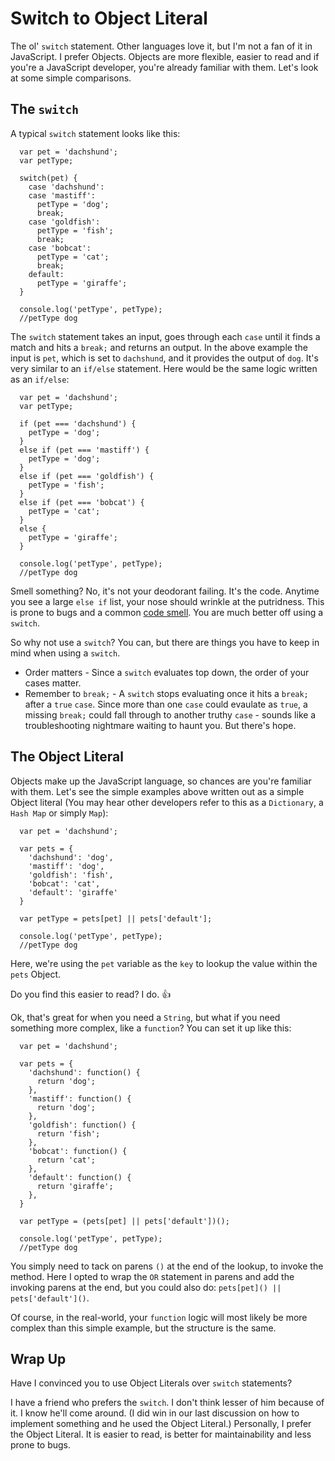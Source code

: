 # Switch to Object Literal

The ol' `switch` statement. Other languages love it, but I'm not a fan of it in JavaScript. I prefer Objects. Objects are more flexible, easier to read and if you're a JavaScript developer, you're already familiar with them. Let's look at some simple comparisons.

## The `switch`

A typical `switch` statement looks like this:

```
  var pet = 'dachshund';
  var petType;

  switch(pet) {
    case 'dachshund':
    case 'mastiff':
      petType = 'dog';
      break;
    case 'goldfish':
      petType = 'fish';
      break;
    case 'bobcat':
      petType = 'cat';
      break;
    default:
      petType = 'giraffe';
  }

  console.log('petType', petType);
  //petType dog
```

The `switch` statement takes an input, goes through each `case` until it finds a match and hits a `break;` and returns an output. In the above example the input is `pet`, which is set to `dachshund`, and it provides the output of `dog`. It's very similar to an `if/else` statement. Here would be the same logic written as an `if/else`:

```
  var pet = 'dachshund';
  var petType;

  if (pet === 'dachshund') {
    petType = 'dog';
  }
  else if (pet === 'mastiff') {
    petType = 'dog';
  }
  else if (pet === 'goldfish') {
    petType = 'fish';
  }
  else if (pet === 'bobcat') {
    petType = 'cat';
  }
  else {
    petType = 'giraffe';
  }

  console.log('petType', petType);
  //petType dog
```

Smell something? No, it's not your deodorant failing. It's the code. Anytime you see a large `else if` list, your nose should wrinkle at the putridness. This is prone to bugs and a common <a href="(http://martinfowler.com/bliki/CodeSmell.html" target="_blank">code smell</a>. You are much better off using a `switch`.

So why not use a `switch`? You can, but there are things you have to keep in mind when using a `switch`.
- Order matters - Since a `switch` evaluates top down, the order of your cases matter.
- Remember to `break;` - A `switch` stops evaluating once it hits a `break;` after a `true` `case`. Since more than one `case` could evaulate as `true`, a missing `break;` could fall through to another truthy `case` - sounds like a troubleshooting nightmare waiting to haunt you. But there's hope.

## The Object Literal

Objects make up the JavaScript language, so chances are you're familiar with them. Let's see the simple examples above written out as a simple Object literal (You may hear other developers refer to this as a `Dictionary`, a `Hash Map` or simply `Map`):

```
  var pet = 'dachshund';

  var pets = {
    'dachshund': 'dog',
    'mastiff': 'dog',
    'goldfish': 'fish',
    'bobcat': 'cat',
    'default': 'giraffe'
  }

  var petType = pets[pet] || pets['default'];

  console.log('petType', petType);
  //petType dog
```

Here, we're using the `pet` variable as the `key` to lookup the value within the `pets` Object.

Do you find this easier to read? I do. :+1:

Ok, that's great for when you need a `String`, but what if you need something more complex, like a `function`? You can set it up like this:

```
  var pet = 'dachshund';

  var pets = {
    'dachshund': function() {
      return 'dog';
    },
    'mastiff': function() {
      return 'dog';
    },
    'goldfish': function() {
      return 'fish';
    },
    'bobcat': function() {
      return 'cat';
    },
    'default': function() {
      return 'giraffe';
    },
  }

  var petType = (pets[pet] || pets['default'])();

  console.log('petType', petType);
  //petType dog
```

You simply need to tack on parens `()` at the end of the lookup, to invoke the method. Here I opted to wrap the `OR` statement in parens and add the invoking parens at the end, but you could also do: `pets[pet]() || pets['default']()`.

Of course, in the real-world, your `function` logic will most likely be more complex than this simple example, but the structure is the same.

## Wrap Up

Have I convinced you to use Object Literals over `switch` statements?

I have a friend who prefers the `switch`. I don't think lesser of him because of it. I know he'll come around. (I did win in our last discussion on how to implement something and he used the Object Literal.) Personally, I prefer the Object Literal. It is easier to read, is better for maintainability and less prone to bugs.
